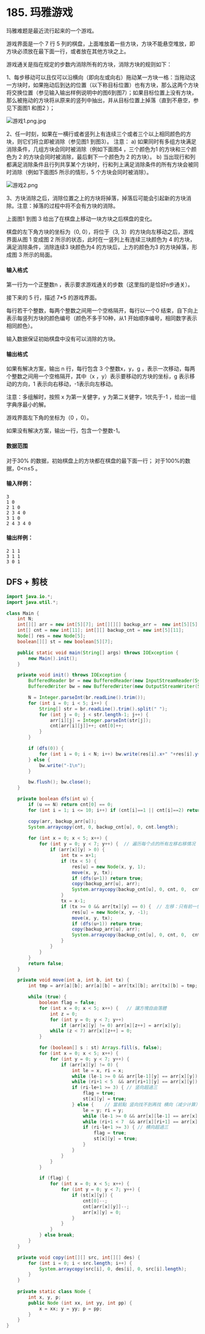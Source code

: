 # 185. 玛雅游戏

玛雅难题是最近流行起来的一个游戏。

游戏界面是一个 7 行 5 列的棋盘，上面堆放着一些方块，方块不能悬空堆放，即方块必须放在最下面一行，或者放在其他方块之上。

游戏通关是指在规定的步数内消除所有的方块，消除方块的规则如下：

1、每步移动可以且仅可以沿横向（即向左或向右）拖动某一方块一格：当拖动这一方块时，如果拖动后到达的位置（以下称目标位置）也有方块，那么这两个方块将交换位置（参见输入输出样例说明中的图6到图7）；如果目标位置上没有方块，那么被拖动的方块将从原来的竖列中抽出，并从目标位置上掉落（直到不悬空，参见下面图1 和图2 ）；

![游戏1.png.jpg](https://www.acwing.com/media/article/image/2019/01/17/19_6ed6abe419-%E6%B8%B8%E6%88%8F1.png.jpg)

2、任一时刻，如果在一横行或者竖列上有连续三个或者三个以上相同颜色的方块，则它们将立即被消除（参见图1 到图3）。
注意：
a) 如果同时有多组方块满足消除条件，几组方块会同时被消除（例如下面图4 ，三个颜色为1 的方块和三个颜色为 2 的方块会同时被消除，最后剩下一个颜色为 2 的方块）。
b) 当出现行和列都满足消除条件且行列共享某个方块时，行和列上满足消除条件的所有方块会被同时消除（例如下面图5 所示的情形，5 个方块会同时被消除）。

![游戏2.png](https://www.acwing.com/media/article/image/2019/01/17/19_aca31f3e19-%E6%B8%B8%E6%88%8F2.png)

3、方块消除之后，消除位置之上的方块将掉落，掉落后可能会引起新的方块消除。注意：掉落的过程中将不会有方块的消除。

上面图1 到图 3 给出了在棋盘上移动一块方块之后棋盘的变化。

棋盘的左下角方块的坐标为（0, 0），将位于（3, 3）的方块向左移动之后，游戏界面从图 1 变成图 2 所示的状态，此时在一竖列上有连续三块颜色为 4 的方块，满足消除条件，消除连续3 块颜色为4 的方块后，上方的颜色为3 的方块掉落，形成图 3 所示的局面。

#### 输入格式

第一行为一个正整数n ，表示要求游戏通关的步数（这里指的是恰好n步通关）。

接下来的 5 行，描述 7*5 的游戏界面。

每行若干个整数，每两个整数之间用一个空格隔开，每行以一个0 结束，自下向上表示每竖列方块的颜色编号（颜色不多于10种，从1 开始顺序编号，相同数字表示相同颜色）。

输入数据保证初始棋盘中没有可以消除的方块。

#### 输出格式

如果有解决方案，输出 n 行，每行包含 3 个整数x，y，g ，表示一次移动，每两个整数之间用一个空格隔开，其中（x ，y）表示要移动的方块的坐标，g 表示移动的方向，1 表示向右移动，-1表示向左移动。

注意：多组解时，按照 x 为第一关健字，y 为第二关健字，1优先于-1 ，给出一组字典序最小的解。

游戏界面左下角的坐标为（0 ，0）。

如果没有解决方案，输出一行，包含一个整数-1。

#### 数据范围

对于30% 的数据，初始棋盘上的方块都在棋盘的最下面一行； 对于100%的数据，0<n≤5 。

#### 输入样例：

```
3 
1 0 
2 1 0 
2 3 4 0 
3 1 0 
2 4 3 4 0 
```

#### 输出样例：

```
2 1 1 
3 1 1 
3 0 1
```



## DFS + 剪枝

```java
import java.io.*;
import java.util.*;

class Main {
    int N;
    int[][] arr = new int[5][7]; int[][][] backup_arr =  new int[5][5][7];
    int[] cnt = new int[11]; int[][] backup_cnt = new int[5][11];
    Node[] res = new Node[5];
    boolean[][] st = new boolean[5][7];

    public static void main(String[] args) throws IOException {
        new Main().init();
    }

    private void init() throws IOException {
        BufferedReader br = new BufferedReader(new InputStreamReader(System.in));
        BufferedWriter bw = new BufferedWriter(new OutputStreamWriter(System.out));

        N = Integer.parseInt(br.readLine().trim());
        for (int i = 0; i < 5; i++) {
            String[] str = br.readLine().trim().split(" ");
            for (int j = 0; j < str.length-1; j++) {
                arr[i][j] = Integer.parseInt(str[j]);
                cnt[arr[i][j]]++; cnt[0]++;
            }
        }

        if (dfs(0)) {
            for (int i = 0; i < N; i++) bw.write(res[i].x+" "+res[i].y+" "+res[i].p+"\n");
        } else {
            bw.write("-1\n");
        }

        bw.flush(); bw.close();
    }

    private boolean dfs(int u) {
        if (u == N) return cnt[0] == 0;
        for (int i = 1; i <= 10; i++) if (cnt[i]==1 || cnt[i]==2) return false;

        copy(arr, backup_arr[u]);
        System.arraycopy(cnt, 0, backup_cnt[u], 0, cnt.length);
        
        for (int x = 0; x < 5; x++) {
            for (int y = 0; y < 7; y++) {  // 遍历每个点的所有左移右移情况
                if (arr[x][y] > 0) {
                    int tx = x+1;
                    if (tx < 5) {
                        res[u] = new Node(x, y, 1);
                        move(x, y, tx);
                        if (dfs(u+1)) return true;
                        copy(backup_arr[u], arr);
                        System.arraycopy(backup_cnt[u], 0, cnt, 0,  cnt.length);
                    }
                    tx = x-1;
                    if (tx >= 0 && arr[tx][y] == 0) {  // 左移：只有前一位是 0 才计算（没必要重复计算右移的情况）
                        res[u] = new Node(x, y, -1);
                        move(x, y, tx);
                        if (dfs(u+1)) return true;
                        copy(backup_arr[u], arr);
                        System.arraycopy(backup_cnt[u], 0, cnt, 0,  cnt.length);
                    }
                }
            }
        }
        return false;
    }

    private void move(int a, int b, int tx) {
        int tmp = arr[a][b]; arr[a][b] = arr[tx][b]; arr[tx][b] = tmp;

        while (true) {
            boolean flag = false;
            for (int x = 0; x < 5; x++) {   // 讓方塊自由落體
                int z = 0;
                for (int y = 0; y < 7; y++)
                    if (arr[x][y] != 0) arr[x][z++] = arr[x][y];
                while (z < 7) arr[x][z++] = 0;
            }

            for (boolean[] s : st) Arrays.fill(s, false);
            for (int x = 0; x < 5; x++) {
                for (int y = 0; y < 7; y++) {
                    if (arr[x][y] != 0) {
                        int le = x, ri = x;
                        while (le-1 >= 0 && arr[le-1][y] == arr[x][y]) le--;
                        while (ri+1 < 5  && arr[ri+1][y] == arr[x][y]) ri++;
                        if (ri-le+1 >= 3) { // 竖向超過三
                            flag = true;
                            st[x][y] = true;
                        } else {    // 當前點 竖向找不到再找 横向（减少计算）
                            le = y; ri = y;
                            while (le-1 >= 0 && arr[x][le-1] == arr[x][y]) le--;
                            while (ri+1 < 7  && arr[x][ri+1] == arr[x][y]) ri++;
                            if (ri-le+1 >= 3) { // 横向超過三
                                flag = true;
                                st[x][y] = true;
                            }                           
                        }
                    }
                }
            }

            if (flag) {
                for (int x = 0; x < 5; x++) {
                    for (int y = 0; y < 7; y++) {
                        if (st[x][y]) {
                            cnt[0]--;
                            cnt[arr[x][y]]--;
                            arr[x][y] = 0;
                        }
                    }
                }
            } else break;
        }
    }

    private void copy(int[][] src, int[][] des) {
        for (int i = 0; i < src.length; i++) {
            System.arraycopy(src[i], 0, des[i], 0, src[i].length);
        }
    }
    
    private static class Node {
        int x, y, p;
        public Node (int xx, int yy, int pp) {
            x = xx; y = yy; p = pp;
        }
    }
}
```

